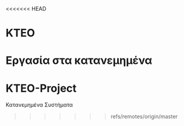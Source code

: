 <<<<<<< HEAD
# KTEO
Εργασία στα κατανεμημένα
=======
# KTEO-Project
Κατανεμημένα Συστήματα
>>>>>>> refs/remotes/origin/master
